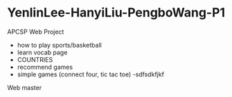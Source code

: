 # YenlinLee-HanyiLiu-PengboWang-P1
APCSP Web Project

- how to play sports/basketball
- learn vocab page
- COUNTRIES
- recommend games
- simple games (connect four, tic tac toe)
-sdfsdkfjkf

Web master
